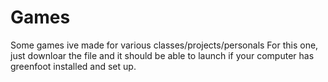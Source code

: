 # Games
Some games ive made for various classes/projects/personals
For this one, just downloar the file and it should be able to launch if your computer has greenfoot installed and set up. 
